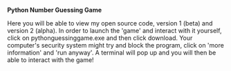 <b> Python Number Guessing Game </b>

Here you will be able to view my open source code, version 1 (beta) and version 2 (alpha). In order to launch the 'game' and interact with it yourself, click on pythonguessinggame.exe and then click download. Your computer's security system might try and block the program, click on 'more information' and 'run anyway'. A terminal will pop up and you will then be able to interact with the game! 
